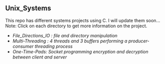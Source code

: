 ## Unix_Systems
This repo has different systems projects using C. I will update them soon...\
Note: Click on each directory to get more information on the project.
- *File_Directions_IO : file and directory manipulation*
- *Multi-Threading : 4 threads and 3 buffers performing a producer-consumer threading process*
- *One-Time-Pads: Socket programming encryption and decryption between client and server*
